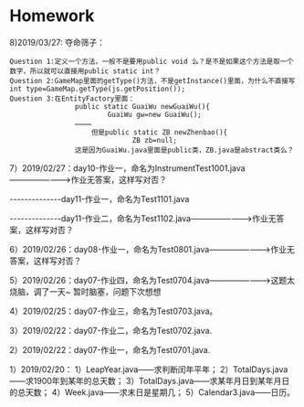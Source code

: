 # Homework

8)2019/03/27: 夺命筛子：

    Question 1:定义一个方法，一般不是要用public void 么？是不是如果这个方法是取一个数字，所以就可以直接用public static int？
    Question 2:GameMap里面的getType()方法，不是getInstance()里面，为什么不直接写int type=GameMap.getType(js.getPosition());
    Question 3:在EntityFactory里面：
                    public static GuaiWu newGuaiWu(){
                            GuaiWu gw=new GuaiWu();
                    …………
                        但是public static ZB newZhenbao(){
                                  ZB zb=null;
                    这是因为GuaiWu.java里面是public类，ZB.java是abstract类么？
    

7）2019/02/27：day10-作业一，命名为InstrumentTest1001.java————————>作业无答案，这样写对否？

--------------day11-作业一，命名为Test1101.java

--------------day11-作业二，命名为Test1102.java————————>作业无答案，这样写对否？          



6）2019/02/26：day08-作业一，命名为Test0801.java————————>作业无答案，这样写对否？
                                                                        



5）2019/02/26：day07-作业四，命名为Test0704.java————————>这题太烧脑，调了一天~ 暂时脑塞，问题下次想想
                                                                         





4）2019/02/25：day07-作业三，命名为Test0703.java。 

3）2019/02/22：day07-作业二，命名为Test0702.java.         

2）2019/02/22：day07-作业一，命名为Test0701.java.

1）2019/02/20：
  1）LeapYear.java——求判断闰年平年；
  2）TotalDays.java——求1900年到某年的总天数；
  3）TotalDays.java——求某年月日到某年月日的总天数；
  4）Week.java——求末日是星期几；
  5）Calendar3.java——日历。
 

